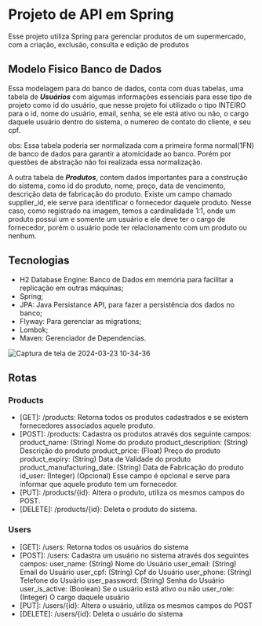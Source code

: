 # Projeto de API em Spring

Esse projeto utiliza Spring para gerenciar produtos de um supermercado, com a criação, exclusão, consulta e edição de produtos

## Modelo Fisico Banco de Dados
Essa modelagem para do banco de dados, conta com duas tabelas, uma tabela de ***Usuários*** com algumas informações essenciais para esse tipo de projeto como id do usuário, que nesse projeto foi utilizado o tipo INTEIRO para o id, nome do usuário, email, senha, se ele está ativo ou não, o cargo daquele usuário dentro do sistema, o numereo de contato do cliente, e seu cpf.

obs: Essa tabela poderia ser normalizada com a primeira forma normal(1FN) de banco de dados para garantir a atomicidade ao banco. 
Porém por questões de abstração não foi realizada essa normalização.

A outra tabela de ***Produtos***, contem dados importantes para a construção do sistema, como id do produto, nome, preço, data de vencimento, descrição data de fabricação do produto. Existe um campo chamado supplier_id, ele serve para identificar o fornecedor daquele produto. Nesse caso, como registrado na imagem, temos a cardinalidade 1:1, onde um produto possui um e somente um usuário e ele deve ter o cargo de fornecedor, porém o usuário pode ter relacionamento com um produto ou nenhum. 

## Tecnologias
  - H2 Database Engine: Banco de Dados em memória para facilitar a replicação em outras máquinas;
  - Spring;
  - JPA: Java Persistance API, para fazer a persistência dos dados no banco;
  - Flyway: Para gerenciar as migrations;
  - Lombok;
  - Maven: Gerenciador de Dependencias.

![Captura de tela de 2024-03-23 10-34-36](https://github.com/lucasao98/api-supermarket/assets/53714997/90c9a7c2-a6d9-443b-8cf5-ccd45f9b4685)

## Rotas

### Products
  - [GET]: /products: Retorna todos os produtos cadastrados e se existem fornecedores associados aquele produto.
  - [POST]: /products: Cadastra os produtos através dos seguinte campos:
      product_name: (String) Nome do produto
      product_description: (String) Descrição do produto
      product_price: (Float) Preço do produto
      product_expiry: (String) Data de Validade do produto
      product_manufacturing_date: (String)  Data de Fabricação do produto
      id_user: (Integer) (Opcional) Esse campo é opcional e serve para informar que aquele produto tem um fornecedor.
  - [PUT]: /products/{id}: Altera o produto, utiliza os mesmos campos do POST.
  - [DELETE]: /products/{id}: Deleta o produto do sistema.

### Users
  -  [GET]: /users: Retorna todos os usuários do sistema
  -  [POST]: /users: Cadastra um usuário no sistema através dos seguintes campos:
      user_name: (String) Nome do Usuário
	    user_email: (String) Email do Usuário
	    user_cpf: (String) Cpf do Usuário
    	user_phone: (String) Telefone do Usuário
    	user_password: (String) Senha do Usuário
    	user_is_active: (Boolean) Se o usuário está ativo ou não
    	user_role:(Integer) O cargo daquele usuário
  - [PUT]: /users/{id}: Altera o usuário, utiliza os mesmos campos do POST
  - [DELETE]: /users/{id}: Deleta o usuário do sistema
